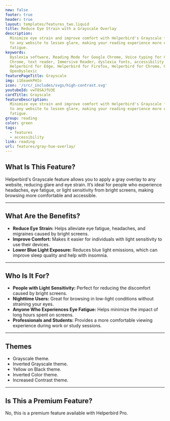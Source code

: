 ```yaml
---
new: false
footer: true
header: true
layout: templates/features_two.liquid
title: Reduce Eye Strain with a Grayscale Overlay
description:
  Minimize eye strain and improve comfort with Helperbird's Grayscale feature. Apply a gray overlay
  to any website to lessen glare, making your reading experience more enjoyable and reducing visual
  fatigue.
keywords:
  Dyslexia software, Reading Mode for Google Chrome, Voice typing for Chrome, Text to speech for
  Chrome, text reader, Immersive Reader, dyslexia fonts, accessibility software, dyslexia software,
  Helperbird for Edge, Helperbird for Firefox, Helperbird for Chrome, Opendyslexic for Chrome,
  OpenDyslexic
featurePageTitle: Grayscale
img: i1EeaekPHIo
icon: '/src/_includes/svgs/high-contrast.svg'
youtubeId: vwT8SAJfU3E
cardTitle: Grayscale
featureDescription:
  Minimize eye strain and improve comfort with Helperbird's Grayscale feature. Apply a gray overlay
  to any website to lessen glare, making your reading experience more enjoyable and reducing visual
  fatigue.
group: reading
color: green
tags:
  - features
  - accessibility
link: reading
url: features/gray-hue-overlay/
---
```



## What Is This Feature?

Helperbird's Grayscale feature allows you to apply a gray overlay to any website, reducing glare and eye strain. It’s ideal for people who experience headaches, eye fatigue, or light sensitivity from bright screens, making browsing more comfortable and accessible.

---

## What Are the Benefits?

- **Reduce Eye Strain:** Helps alleviate eye fatigue, headaches, and migraines caused by bright screens.  
- **Improve Comfort:** Makes it easier for individuals with light sensitivity to use their devices.  
- **Lower Blue Light Exposure:** Reduces blue light emissions, which can improve sleep quality and help with insomnia.  

---

## Who Is It For?

- **People with Light Sensitivity:** Perfect for reducing the discomfort caused by bright screens.  
- **Nighttime Users:** Great for browsing in low-light conditions without straining your eyes.  
- **Anyone Who Experiences Eye Fatigue:** Helps minimize the impact of long hours spent on screens.  
- **Professionals and Students:** Provides a more comfortable viewing experience during work or study sessions.

---

## Themes

- Grayscale theme.  
- Inverted Grayscale theme.  
- Yellow on Black theme.  
- Inverted Color theme.  
- Increased Contrast theme.  

---

## Is This a Premium Feature?

No, this is a premium feature available with Helperbird Pro.
